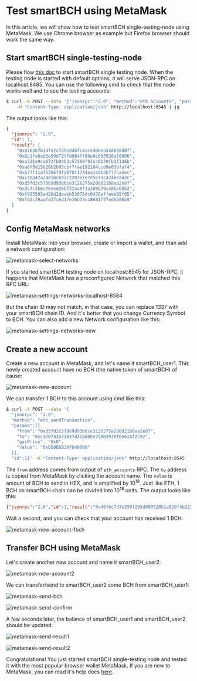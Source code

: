 # Test smartBCH using MetaMask

In this article, we will show how to test smartBCH single-testing-node using MetaMask. We use Chrome browser as example but Firefox browser should work the same way.



## Start smartBCH single-testing-node

Please flow [this doc](runsinglenode.md) to start smartBCH single testing node. When the testing node is started with default options, it will serve JSON-RPC on localhost:8485. You can use the following cmd to check that the node works well and to see the testing accounts:

```bash
$ curl -X POST --data '{"jsonrpc":"2.0", "method":"eth_accounts", "params":[],"id":1}' \
    -H "Content-Type: application/json" http://localhost:8545 | jq
```

The output looks like this:

```json
{
  "jsonrpc": "2.0",
  "id": 1,
  "result": [
    "0x876367b14fe2c725ed4bfc4ace406ea53db58d0f",
    "0x8c1fe0ad5e59d72ffd064ff80e0c605530af8806",
    "0xa321e9ca672fb04b3c57160f93a40b70fb3f1d6b",
    "0xa6f8d15b18b2b93cbf7fae192184ccd9e03bfaf4",
    "0xb77f11af5206fdfd87011744ea1c0b3bf77ca4ec",
    "0xc38a47a2481bc692c2203e7e7e5e73c474bea43c",
    "0xd5fd2c57069d93b6ce3126275a288d21b8aa2e87",
    "0xdc7c3b6c76eed26bf224a9f1a300b79ce8bc68b2",
    "0xf995503a428d2deaeb53075dc0476affeee95f05",
    "0xfb2c39aafd37c6d17e16b73cc8601f77ed5586b9"
  ]
}
```



## Config MetaMask networks

Install MetaMask into your browser, create or import a wallet, and than add a network configuration:

![metamask-select-networks](../.gitbook/assets/metamask-select-networks.png)

If you started smartBCH testing node on localhost:8545 for JSON-RPC, it happens that MetaMask has a preconfigured Network that matched this RPC URL:

![metamask-settings-networks-localhost-8584](../.gitbook/assets/metamask-settings-networks-localhost-8584.png) 

But the chain ID may not match, in that case, you can replace 1337 with your smartBCH chain ID. And it's better that you change Currency Symbol to BCH. You can also add a new Network configuration like this:

![metamask-settings-networks-new](../.gitbook/assets/metamask-settings-networks-new.png)



## Create a new account

Create a new account in MetaMask, and let's name it smartBCH_user1. This newly created account have no BCH (the native token of smartBCH) of cause:

![metamask-new-account](../.gitbook/assets/metamask-new-account.png)

We can transfer 1 BCH to this account using cmd like this:

```bash
$ curl -X POST --data '{
  "jsonrpc": "2.0",
  "method": "eth_sendTransaction",
  "params":[{
    "from": "0xd5fd2c57069d93b6ce3126275a288d21b8aa2e87",
    "to": "0xc370743331B37d3C6D0Ee798B3918f6561Af2C92",
    "gasPrice": "0x0",
    "value": "0xDE0B6B3A7640000"
  }],
  "id":1}' -H "Content-Type: application/json" http://localhost:8545
```

The `from` address comes from output of `eth_accounts` RPC. The `to` address is copied from MetaMask by clicking the account name. The `value` is amount of BCH to send in HEX, and is amplified by 10<sup>18</sup>. Just like ETH, 1 BCH on smartBCH chain can be divided into 10<sup>18</sup> units. The output looks like this:

```json
{"jsonrpc":"2.0","id":1,"result":"0x40f6c7d7e350f295d000520b1a820f4b22535524a7e71b279dff45b2c60ce2c8"}
```

Wait a second, and you can check that your account has received 1 BCH:

![metamask-new-account-1bch](../.gitbook/assets/metamask-new-account-1bch.png)



## Transfer BCH using MetaMask

Let's create another new account and name it smartBCH_user2:

![metamask-new-account2](../.gitbook/assets/metamask-new-account2.png)

We can transfer/send to smartBCH_user2 some BCH from smartBCH_user1:

![metamask-send-bch](../.gitbook/assets/metamask-send-bch.png)

![metamask-send-confirm](../.gitbook/assets/metamask-send-confirm.png)

A few seconds later, the balance of smartBCH_user1 and smartBCH_user2 should be updated:

![metamask-send-result1](../.gitbook/assets/metamask-send-result1.png)

![metamask-send-result2](../.gitbook/assets/metamask-send-result2.png)

Congratulations! You just started smartBCH single-testing node and tested it with the most popular browser wallet MetaMask. If you are new to MetaMask, you can read it's help docs [here](https://metamask.zendesk.com/hc/en-us).


